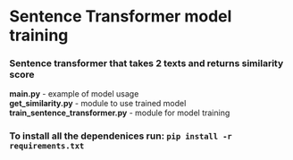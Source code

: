 # Sentence Transformer model training
### Sentence transformer that takes 2 texts and returns similarity score

**main.py** - example of model usage \
**get_similarity.py** - module to use trained model \
**train_sentence_transformer.py** - module for model training


### To install all the dependenices run: ```pip install -r requirements.txt```

